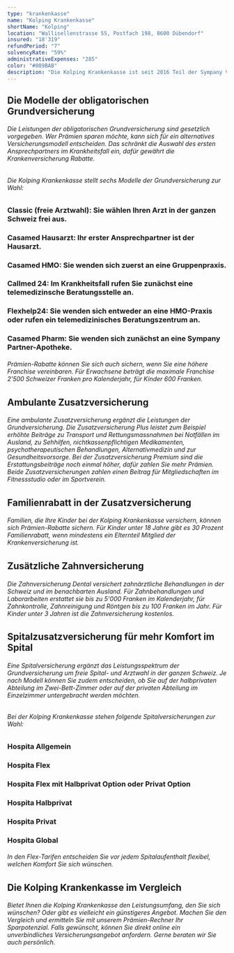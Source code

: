 ```yaml
---
type: "krankenkasse"
name: "Kolping Krankenkasse"
shortName: "Kolping"
location: "Wallisellenstrasse 55, Postfach 198, 8600 Dübendorf"
insured: "18'319"
refundPeriod: "7"
solvencyRate: "59%"
administrativeExpenses: "285"
color: "#009BAB"
description: "Die Kolping Krankenkasse ist seit 2016 Teil der Sympany Versicherungsgruppe. Gegründet wurde sie bereits 1885 und ist damit die älteste Krankenversicherung in der Schweiz. Der Firmensitz befindet sich in Basel. Allein in der obligatorischen Grundversicherung zählt der Mutterkonzern Sympany mehr als 202.000 Versicherungsnehmer. Ob die Kolping Krankenkasse zu Ihren Bedürfnissen passt, zeigt unser Vergleich."
---
```


## Die Modelle der obligatorischen Grundversicherung

###### Die Leistungen der obligatorischen Grundversicherung sind gesetzlich vorgegeben. Wer Prämien sparen möchte, kann sich für ein alternatives Versicherungsmodell entscheiden. Das schränkt die Auswahl des ersten Ansprechpartners im Krankheitsfall ein, dafür gewährt die Krankenversicherung Rabatte.

###### Die Kolping Krankenkasse stellt sechs Modelle der Grundversicherung zur Wahl:

### Classic (freie Arztwahl): Sie wählen Ihren Arzt in der ganzen Schweiz frei aus.

### Casamed Hausarzt: Ihr erster Ansprechpartner ist der Hausarzt.

### Casamed HMO: Sie wenden sich zuerst an eine Gruppenpraxis.

### Callmed 24: Im Krankheitsfall rufen Sie zunächst eine telemedizinsche Beratungsstelle an.

### Flexhelp24: Sie wenden sich entweder an eine HMO-Praxis oder rufen ein telemedizinisches Beratungszentrum an.

### Casamed Pharm: Sie wenden sich zunächst an eine Sympany Partner-Apotheke.

###### Prämien-Rabatte können Sie sich auch sichern, wenn Sie eine höhere Franchise vereinbaren. Für Erwachsene beträgt die maximale Franchise 2'500 Schweizer Franken pro Kalenderjahr, für Kinder 600 Franken.

## Ambulante Zusatzversicherung

###### Eine ambulante Zusatzversicherung ergänzt die Leistungen der Grundversicherung. Die Zusatzversicherung Plus leistet zum Beispiel erhöhte Beiträge zu Transport und Rettungsmassnahmen bei Notfällen im Ausland, zu Sehhilfen, nichtkassenpflichtigen Medikamenten, psychotherapeutischen Behandlungen, Alternativmedizin und zur Gesundheitsvorsorge. Bei der Zusatzversicherung Premium sind die Erstattungsbeiträge noch einmal höher, dafür zahlen Sie mehr Prämien. Beide Zusatzversicherungen zahlen einen Beitrag für Mitgliedschaften im Fitnessstudio oder im Sportverein.

## Familienrabatt in der Zusatzversicherung

###### Familien, die Ihre Kinder bei der Kolping Krankenkasse versichern, können sich Prämien-Rabatte sichern. Für Kinder unter 18 Jahre gibt es 30 Prozent Familienrabatt, wenn mindestens ein Elternteil Mitglied der Krankenversicherung ist.

## Zusätzliche Zahnversicherung

###### Die Zahnversicherung Dental versichert zahnärztliche Behandlungen in der Schweiz und im benachbarten Ausland. Für Zahnbehandlungen und Laborarbeiten erstattet sie bis zu 5'000 Franken im Kalenderjahr, für Zahnkontrolle, Zahnreinigung und Röntgen bis zu 100 Franken im Jahr. Für Kinder unter 3 Jahren ist die Zahnversicherung kostenlos.

## Spitalzusatzversicherung für mehr Komfort im Spital

###### Eine Spitalversicherung ergänzt das Leistungsspektrum der Grundversicherung um freie Spital- und Arztwahl in der ganzen Schweiz. Je nach Modell können Sie zudem entscheiden, ob Sie auf der halbprivaten Abteilung im Zwei-Bett-Zimmer oder auf der privaten Abteilung im Einzelzimmer untergebracht werden möchten.

###### Bei der Kolping Krankenkasse stehen folgende Spitalversicherungen zur Wahl:

### Hospita Allgemein

### Hospita Flex

### Hospita Flex mit Halbprivat Option oder Privat Option

### Hospita Halbprivat

### Hospita Privat

### Hospita Global

###### In den Flex-Tarifen entscheiden Sie vor jedem Spitalaufenthalt flexibel, welchen Komfort Sie sich wünschen.

## Die Kolping Krankenkasse im Vergleich

###### Bietet Ihnen die Kolping Krankenkasse den Leistungsumfang, den Sie sich wünschen? Oder gibt es vielleicht ein günstigeres Angebot. Machen Sie den Vergleich und ermitteln Sie mit unserem Prämien-Rechner Ihr Sparpotenzial. Falls gewünscht, können Sie direkt online ein unverbindliches Versicherungsangebot anfordern. Gerne beraten wir Sie auch persönlich.
